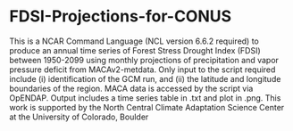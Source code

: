 # FDSI-Projections-for-CONUS
This is a NCAR Command Language (NCL version 6.6.2 required) to produce an annual time series of Forest Stress Drought Index (FDSI) between 1950-2099 using monthly projections of precipitation and vapor pressure deficit from MACAv2-metdata. Only input to the script required include (i) identification of the GCM run, and (ii) the latitude and longitude boundaries of the region. MACA data is accessed by the script via OpENDAP. Output includes a time series table in .txt and plot in .png.
This work is supported by the North Central Climate Adaptation Science Center at the University of Colorado, Boulder
